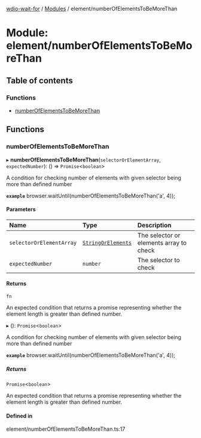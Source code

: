 [wdio-wait-for](../README.md) / [Modules](../modules.md) / element/numberOfElementsToBeMoreThan​

# Module: element/numberOfElementsToBeMoreThan​

## Table of contents

### Functions

- [numberOfElementsToBeMoreThan](element_numberOfElementsToBeMoreThan_.md#numberofelementstobemorethan)

## Functions

### numberOfElementsToBeMoreThan

▸ **numberOfElementsToBeMoreThan**(`selectorOrElementArray`, `expectedNumber`): () => `Promise`<`boolean`\>

A condition for checking number of elements with given selector being more than defined number

**`example`**
browser.waitUntil(numberOfElementsToBeMoreThan​('a', 4));

#### Parameters

| Name | Type | Description |
| :------ | :------ | :------ |
| `selectorOrElementArray` | [`StringOrElements`](utils_element_types.md#stringorelements) | The selector or elements array to check |
| `expectedNumber` | `number` | The selector to check |

#### Returns

`fn`

An expected condition that returns a promise
    representing whether the element length is greater than defined number.

▸ (): `Promise`<`boolean`\>

A condition for checking number of elements with given selector being more than defined number

**`example`**
browser.waitUntil(numberOfElementsToBeMoreThan​('a', 4));

##### Returns

`Promise`<`boolean`\>

An expected condition that returns a promise
    representing whether the element length is greater than defined number.

#### Defined in

element/numberOfElementsToBeMoreThan​.ts:17
